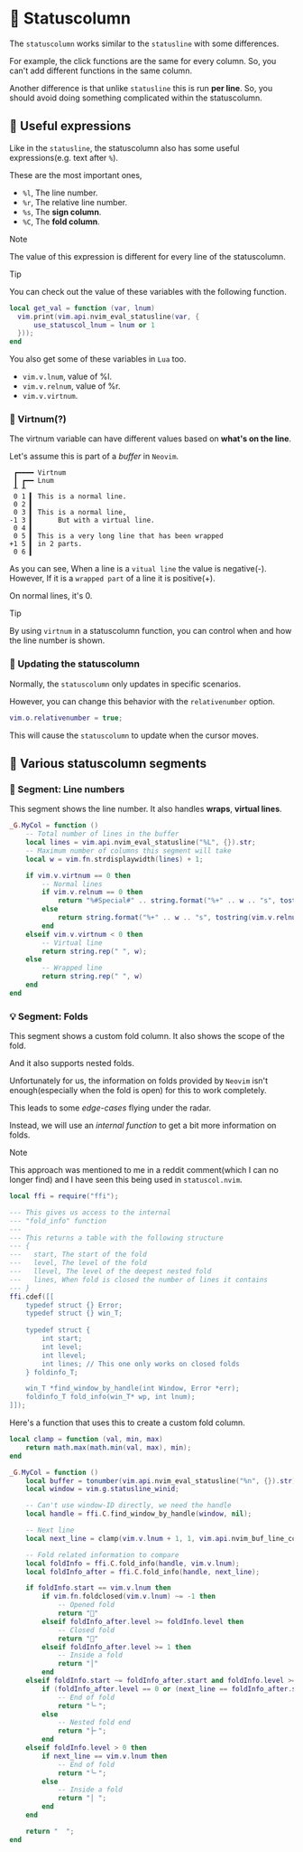 # 👾 Statuscolumn

The `statuscolumn` works similar to the `statusline` with some differences.

For example, the click functions are the same for every column. So, you can't add different functions in the same column.

Another difference is that unlike `statusline` this is run **per line**. So, you should avoid doing something complicated within the statuscolumn.

## 🔖 Useful expressions

Like in the `statusline`, the statuscolumn also has some useful expressions(e.g. text after `%`).

These are the most important ones,

- `%l`, The line number.
- `%r`, The relative line number.
- `%s`, The **sign column**.
- `%C`, The **fold column**.

>[!NOTE]
> The value of this expression is different for every line of the statuscolumn.

>[!TIP]
> You can check out the value of these variables with the following function.
> ```lua
> local get_val = function (var, lnum)
>   vim.print(vim.api.nvim_eval_statusline(var, {
>       use_statuscol_lnum = lnum or 1
>   }));
> end
> ```

You also get some of these variables in `Lua` too.

- `vim.v.lnum`, value of %l.
- `vim.v.relnum`, value of %r.
- `vim.v.virtnum`.

### 🤔 Virtnum(?)

The virtnum variable can have different values based on **what's on the line**.

Let's assume this is part of a *buffer* in `Neovim`.

```text
 ┏━━━━ Virtnum
 ┃ ┏━━ Lnum
 ┸ ┸
 0 1 ▍ This is a normal line.
 0 2 ▍ 
 0 3 ▍ This is a normal line,
-1 3 ▍      But with a virtual line.
 0 4 ▍ 
 0 5 ▍ This is a very long line that has been wrapped
+1 5 ▍ in 2 parts.
 0 6 ▍ 
```

As you can see, When a line is a `vitual line` the value is negative(-). However, If it is a `wrapped part` of a line it is positive(+).

On normal lines, it's 0.

>[!TIP]
> By using `virtnum` in a statuscolumn function, you can control when and how the line number is shown.

### 👀 Updating the statuscolumn

Normally, the `statuscolumn` only updates in specific scenarios.

However, you can change this behavior with the `relativenumber` option.

```lua
vim.o.relativenumber = true;
```

This will cause the `statuscolumn` to update when the cursor moves.

## 🔰 Various statuscolumn segments

### 📏 Segment: Line numbers

This segment shows the line number. It also handles **wraps**, **virtual lines**.

```lua
_G.MyCol = function ()
    -- Total number of lines in the buffer
    local lines = vim.api.nvim_eval_statusline("%L", {}).str;
    -- Maximum number of columns this segment will take
    local w = vim.fn.strdisplaywidth(lines) + 1;

    if vim.v.virtnum == 0 then
        -- Normal lines
        if vim.v.relnum == 0 then
            return "%#Special#" .. string.format("%+" .. w .. "s", tostring(vim.v.lnum));
        else
            return string.format("%+" .. w .. "s", tostring(vim.v.relnum));
        end
    elseif vim.v.virtnum < 0 then
        -- Virtual line
        return string.rep(" ", w);
    else
        -- Wrapped line
        return string.rep(" ", w)
    end
end

```

### 💡 Segment: Folds

This segment shows a custom fold column. It also shows the scope of the fold.

And it also supports nested folds.

Unfortunately for us, the information on folds provided by `Neovim` isn't enough(especially when the fold is open) for this to work completely.

This leads to some *edge-cases* flying under the radar.

Instead, we will use an *internal function* to get a bit more information on folds.

>[!NOTE]
> This approach was mentioned to me in a reddit comment(which I can no longer find) and I have seen this being used in `statuscol.nvim`.

```lua
local ffi = require("ffi");

--- This gives us access to the internal
--- "fold_info" function
---
--- This returns a table with the following structure
--- {
---   start, The start of the fold
---   level, The level of the fold
---   llevel, The level of the deepest nested fold
---   lines, When fold is closed the number of lines it contains
--- }
ffi.cdef([[
    typedef struct {} Error;
    typedef struct {} win_T;
    
    typedef struct {
        int start;
        int level;
        int llevel;
        int lines; // This one only works on closed folds
    } foldinfo_T;

    win_T *find_window_by_handle(int Window, Error *err);
    foldinfo_T fold_info(win_T* wp, int lnum);
]]);
```

Here's a function that uses this to create a custom fold column.

```lua
local clamp = function (val, min, max)
	return math.max(math.min(val, max), min);
end

_G.MyCol = function ()
	local buffer = tonumber(vim.api.nvim_eval_statusline("%n", {}).str);
	local window = vim.g.statusline_winid;

	-- Can't use window-ID directly, we need the handle
	local handle = ffi.C.find_window_by_handle(window, nil);

	-- Next line
	local next_line = clamp(vim.v.lnum + 1, 1, vim.api.nvim_buf_line_count(buffer));

	-- Fold related information to compare
	local foldInfo = ffi.C.fold_info(handle, vim.v.lnum);
	local foldInfo_after = ffi.C.fold_info(handle, next_line);

	if foldInfo.start == vim.v.lnum then
		if vim.fn.foldclosed(vim.v.lnum) ~= -1 then
			-- Opened fold
			return ""
		elseif foldInfo_after.level >= foldInfo.level then
			-- Closed fold
			return ""
		elseif foldInfo_after.level >= 1 then
			-- Inside a fold
			return "│"
		end
	elseif foldInfo.start ~= foldInfo_after.start and foldInfo.level >= foldInfo_after.level then
		if (foldInfo_after.level == 0 or (next_line == foldInfo_after.start and foldInfo_after.level <= vim.o.foldlevelstart)) and foldInfo.level >= foldInfo_after.level then
			-- End of fold
			return "╰╴";
		else
			-- Nested fold end
			return "├╴";
		end
	elseif foldInfo.level > 0 then
		if next_line == vim.v.lnum then
			-- End of fold
			return "╰╴";
		else
			-- Inside a fold
			return "│ ";
		end
	end

	return "  ";
end
```




